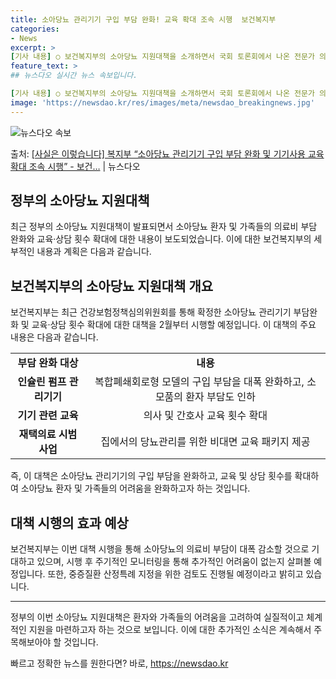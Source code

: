 ```yaml
---
title: 소아당뇨 관리기기 구입 부담 완화! 교육 확대 조속 시행  보건복지부
categories:
- News
excerpt: >
[기사 내용] ○ 보건복지부의 소아당뇨 지원대책을 소개하면서 국회 토론회에서 나온 전문가 의견을 인용하여 교…
feature_text: >
## 뉴스다오 실시간 뉴스 속보입니다.

[기사 내용] ○ 보건복지부의 소아당뇨 지원대책을 소개하면서 국회 토론회에서 나온 전문가 의견을 인용하여 교…
image: 'https://newsdao.kr/res/images/meta/newsdao_breakingnews.jpg'
---
```


![뉴스다오 속보](https://newsdao.kr/res/images/meta/newsdao_breakingnews.jpg)

<p>출처: <a href="https://newsdao.kr/3002" rel="dofollow">[사실은 이렇습니다] 복지부 “소아당뇨 관리기기 구입 부담 완화 및 기기사용 교육 확대 조속 시행” - 보건…</a> | 뉴스다오</p>

<h2 data-ke-size="size26">정부의 소아당뇨 지원대책</h2>

<p data-ke-size="size16">최근 정부의 소아당뇨 지원대책이 발표되면서 소아당뇨 환자 및 가족들의 의료비 부담 완화와 교육·상담 횟수 확대에 대한 내용이 보도되었습니다. 이에 대한 보건복지부의 세부적인 내용과 계획은 다음과 같습니다.</p>

<h2 data-ke-size="size24">보건복지부의 소아당뇨 지원대책 개요</h2>

<p data-ke-size="size16">보건복지부는 최근 건강보험정책심의위원회를 통해 확정한 소아당뇨 관리기기 부담완화 및 교육·상담 횟수 확대에 대한 대책을 2월부터 시행할 예정입니다. 이 대책의 주요 내용은 다음과 같습니다.</p>

<table>
	<tr>
		<td style="text-align: center; height: 17px;"><b>부담 완화 대상</b></td>
		<td style="text-align: center; height: 17px;"><b>내용</b></td>
	</tr>
	<tr>
		<td style="text-align: center; height: 17px;"><b>인슐린 펌프 관리기기</b></td>
		<td style="text-align: center; height: 17px;">복합폐쇄회로형 모델의 구입 부담을 대폭 완화하고, 소모품의 환자 부담도 인하</td>
	</tr>
	<tr>
		<td style="text-align: center; height: 17px;"><b>기기 관련 교육</b></td>
		<td style="text-align: center; height: 17px;">의사 및 간호사 교육 횟수 확대</td>
	</tr>
	<tr>
		<td style="text-align: center; height: 17px;"><b>재택의료 시범사업</b></td>
		<td style="text-align: center; height: 17px;">집에서의 당뇨관리를 위한 비대면 교육 패키지 제공</td>
	</tr>
</table>

<p data-ke-size="size16">즉, 이 대책은 소아당뇨 관리기기의 구입 부담을 완화하고, 교육 및 상담 횟수를 확대하여 소아당뇨 환자 및 가족들의 어려움을 완화하고자 하는 것입니다.</p>

<h2 data-ke-size="size24">대책 시행의 효과 예상</h2>

<p data-ke-size="size16">보건복지부는 이번 대책 시행을 통해 소아당뇨의 의료비 부담이 대폭 감소할 것으로 기대하고 있으며, 시행 후 주기적인 모니터링을 통해 추가적인 어려움이 없는지 살펴볼 예정입니다. 또한, 중증질환 산정특례 지정을 위한 검토도 진행될 예정이라고 밝히고 있습니다.</p>

<hr>

<p data-ke-size="size16">정부의 이번 소아당뇨 지원대책은 환자와 가족들의 어려움을 고려하여 실질적이고 체계적인 지원을 마련하고자 하는 것으로 보입니다. 이에 대한 추가적인 소식은 계속해서 주목해보아야 할 것입니다.</p>
 

빠르고 정확한 뉴스를 원한다면? 바로, <a href="https://newsdao.kr" rel="dofollow">https://newsdao.kr</a>


    
